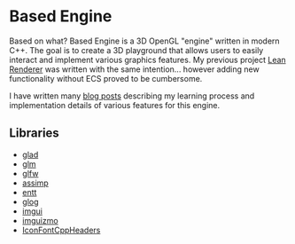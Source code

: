 # Based Engine

Based on what? Based Engine is a 3D OpenGL "engine" written in modern C++. The goal is to create a 3D playground that allows users to easily interact and implement various graphics features. My previous project [Lean Renderer](https://github.com/matekdev/lean-renderer) was written with the same intention... however adding new functionality without ECS proved to be cumbersome.

I have written many [blog posts](https://matek.dev/blog/) describing my learning process and implementation details of various features for this engine.

## Libraries

- [glad](https://github.com/Dav1dde/glad)
- [glm](https://github.com/g-truc/glm)
- [glfw](https://github.com/glfw/glfw)
- [assimp](https://github.com/assimp/assimp)
- [entt](https://github.com/skypjack/entt)
- [glog](https://github.com/google/glog)
- [imgui](https://github.com/ocornut/imgui)
- [imguizmo](https://github.com/CedricGuillemet/ImGuizmo)
- [IconFontCppHeaders](https://github.com/juliettef/IconFontCppHeaders)
